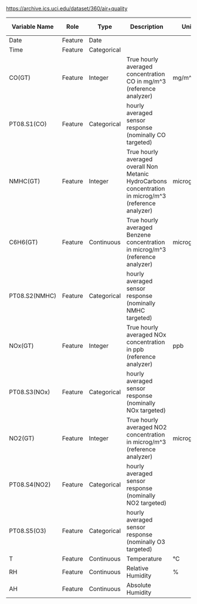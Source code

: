 https://archive.ics.uci.edu/dataset/360/air+quality

| Variable Name | Role    | Type        | Description                                                                                            | Units      | Missing Values |
| ------------- | ------- | ----------- | ------------------------------------------------------------------------------------------------------ | ---------- | -------------- |
| Date          | Feature | Date        |                                                                                                        |            | no             |
| Time          | Feature | Categorical |                                                                                                        |            | no             |
| CO(GT)        | Feature | Integer     | True hourly averaged concentration CO in mg/m^3 (reference analyzer)                                   | mg/m^3     | no             |
| PT08.S1(CO)   | Feature | Categorical | hourly averaged sensor response (nominally CO targeted)                                                |            | no             |
| NMHC(GT)      | Feature | Integer     | True hourly averaged overall Non Metanic HydroCarbons concentration in microg/m^3 (reference analyzer) | microg/m^3 | no             |
| C6H6(GT)      | Feature | Continuous  | True hourly averaged Benzene concentration in microg/m^3 (reference analyzer)                          | microg/m^3 | no             |
| PT08.S2(NMHC) | Feature | Categorical | hourly averaged sensor response (nominally NMHC targeted)                                              |            | no             |
| NOx(GT)       | Feature | Integer     | True hourly averaged NOx concentration in ppb (reference analyzer)                                     | ppb        | no             |
| PT08.S3(NOx)  | Feature | Categorical | hourly averaged sensor response (nominally NOx targeted)                                               |            | no             |
| NO2(GT)       | Feature | Integer     | True hourly averaged NO2 concentration in microg/m^3 (reference analyzer)                              | microg/m^3 | no             |
| PT08.S4(NO2)  | Feature | Categorical | hourly averaged sensor response (nominally NO2 targeted)                                               |            | no             |
| PT08.S5(O3)   | Feature | Categorical | hourly averaged sensor response (nominally O3 targeted)                                                |            | no             |
| T             | Feature | Continuous  | Temperature                                                                                            | °C         | no             |
| RH            | Feature | Continuous  | Relative Humidity                                                                                      | %          | no             |
| AH            | Feature | Continuous  | Absolute Humidity                                                                                      |            | no             |

